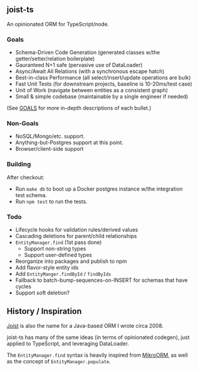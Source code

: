 ## joist-ts

An opinionated ORM for TypeScript/node.

### Goals

- Schema-Driven Code Generation (generated classes w/the getter/setter/relation boilerplate)
- Gauranteed N+1 safe (pervasive use of DataLoader)
- Async/Await All Relations (with a synchronous escape hatch)
- Best-in-class Performance (all select/insert/update operations are bulk)
- Fast Unit Tests (for downstream projects, baseline is 10-20ms/test case)
- Unit of Work (navigate between entities as a consistent graph)
- Small & simple codebase (maintainable by a single engineer if needed)

(See [GOALS](./blob/master/GOALS.markdown) for more in-depth descriptions of each bullet.)

### Non-Goals

- NoSQL/Mongo/etc. support.
- Anything-but-Postgres support at this point.
- Browser/client-side support

### Building

After checkout:

- Run `make db` to boot up a Docker postgres instance w/the integration test schema.
- Run `npm test` to run the tests.

### Todo

- Lifecycle hooks for validation rules/derived values
- Cascading deletions for parent/child relationships
- `EntityManager.find` (1st pass done)
  - Support non-string types
  - Support user-defined types
- Reorganize into packages and publish to npm
- Add flavor-style entity ids
- Add `EntityManger.findById` / `findByIds`
- Fallback to batch-bump-sequences-on-INSERT for schemas that have cycles
- Support soft deletion?

## History / Inspiration

[Joist](https://github.com/stephenh/joist) is also the name for a Java-based ORM I wrote circa 2008.

joist-ts has many of the same ideas (in terms of opinionated codegen), just applied to TypeScript, and leveraging DataLoader.

The `EntityManager.find` syntax is heavily inspired from [MikroORM](https://mikro-orm.io/), as well as the concept of `EntityManager.populate`.

